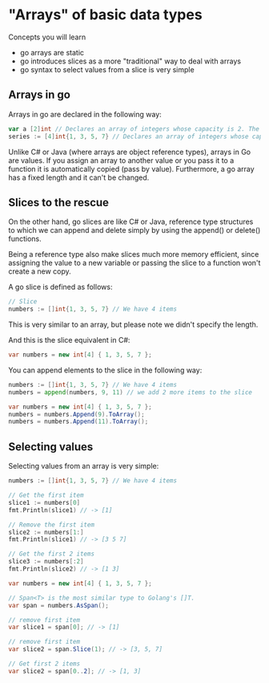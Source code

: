 # "Arrays" of basic data types

Concepts you will learn

* go arrays are static
* go introduces slices as a more "traditional" way to deal with arrays
* go syntax to select values from a slice is very simple

## Arrays in go

Arrays in go are declared in the following way:

```go
var a [2]int // Declares an array of integers whose capacity is 2. The size can't be changed.
series := [4]int{1, 3, 5, 7} // Declares an array of integers whose capacity is 4. The size can't be changed
```

Unlike C# or Java (where arrays are object reference types), arrays in Go are values. If you assign an array to another value or you pass it to a function it is automatically copied (pass by value). Furthermore, a go array has a fixed length and it can't be changed.

## Slices to the rescue

On the other hand, go slices are like C# or Java, reference type structures to which we can append and delete simply by using the append() or delete() functions.

Being a reference type also make slices much more memory efficient, since assigning the value to a new variable or passing the slice to a function won't create a new copy.

A go slice is defined as follows:

```go
// Slice
numbers := []int{1, 3, 5, 7} // We have 4 items
```

This is very similar to an array, but please note we didn't specify the length.

And this is the slice equivalent in C#:

```csharp
var numbers = new int[4] { 1, 3, 5, 7 };
```

You can append elements to the slice in the following way:

```go
numbers := []int{1, 3, 5, 7} // We have 4 items
numbers = append(numbers, 9, 11) // we add 2 more items to the slice

```

```csharp
var numbers = new int[4] { 1, 3, 5, 7 };
numbers = numbers.Append(9).ToArray();
numbers = numbers.Append(11).ToArray();
```

## Selecting values

Selecting values from an array is very simple:

```go
numbers := []int{1, 3, 5, 7} // We have 4 items

// Get the first item
slice1 := numbers[0]
fmt.Println(slice1) // -> [1]

// Remove the first item
slice2 := numbers[1:]
fmt.Println(slice1) // -> [3 5 7]

// Get the first 2 items
slice3 := numbers[:2]
fmt.Println(slice2) // -> [1 3]
```

```csharp
var numbers = new int[4] { 1, 3, 5, 7 };

// Span<T> is the most similar type to Golang's []T.
var span = numbers.AsSpan();

// remove first item
var slice1 = span[0]; // -> [1]

// remove first item
var slice2 = span.Slice(1); // -> [3, 5, 7]

// Get first 2 items
var slice2 = span[0..2]; // -> [1, 3]
```
